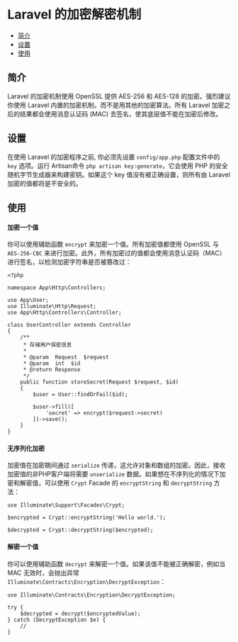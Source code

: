 # Laravel 的加密解密机制

- [简介](#introduction)
- [设置](#configuration)
- [使用](#using-the-encrypter)

<a name="introduction"></a>
## 简介

Laravel 的加密机制使用 OpenSSL 提供 AES-256 和 AES-128 的加密。强烈建议你使用 Laravel 内置的加密机制，而不是用其他的加密算法。所有 Laravel 加密之后的结果都会使用消息认证码 (MAC) 去签名，使其底层值不能在加密后修改。

<a name="configuration"></a>
## 设置

在使用 Laravel 的加密程序之前, 你必须先设置 `config/app.php` 配置文件中的 `key` 选项。运行 Artisan命令 `php artisan key:generate`，它会使用 PHP 的安全随机字节生成器来构建密钥。如果这个 key 值没有被正确设置，则所有由 Laravel 加密的值都将是不安全的。

<a name="using-the-encrypter"></a>
## 使用

#### 加密一个值

你可以使用辅助函数 `encrypt` 来加密一个值。所有加密值都使用 OpenSSL 与 `AES-256-CBC` 来进行加密。此外，所有加密过的值都会使用消息认证码（MAC）进行签名，以检测加密字符串是否被篡改过：

    <?php

    namespace App\Http\Controllers;

    use App\User;
    use Illuminate\Http\Request;
    use App\Http\Controllers\Controller;

    class UserController extends Controller
    {
        /**
         * 存储用户保密信息
         *
         * @param  Request  $request
         * @param  int  $id
         * @return Response
         */
        public function storeSecret(Request $request, $id)
        {
            $user = User::findOrFail($id);

            $user->fill([
                'secret' => encrypt($request->secret)
            ])->save();
        }
    }

#### 无序列化加密

加密值在加密期间通过 `serialize` 传递，这允许对象和数组的加密。因此，接收加密值的非PHP客户端将需要 `unserialize` 数据。如果想在不序列化的情况下加密和解密值，可以使用 `Crypt` Facade 的 `encryptString` 和 `decryptString` 方法：

    use Illuminate\Support\Facades\Crypt;

    $encrypted = Crypt::encryptString('Hello world.');

    $decrypted = Crypt::decryptString($encrypted);

#### 解密一个值

你可以使用辅助函数 `decrypt` 来解密一个值。如果该值不能被正确解密，例如当 MAC 无效时，会抛出异常 `Illuminate\Contracts\Encryption\DecryptException`：

    use Illuminate\Contracts\Encryption\DecryptException;

    try {
        $decrypted = decrypt($encryptedValue);
    } catch (DecryptException $e) {
        //
    }
